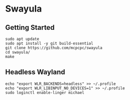# Swayula

## Getting Started

```shell
sudo apt update
sudo apt install -y git build-essential
git clone https://github.com/mcpcpc/swayula
cd swayula/
make
```

## Headless Wayland

```shell
echo "export WLR_BACKENDS=headless" >> ~/.profile
echo "export WLR_LIBINPUT_NO_DEVICES=1" >> ~/.profile
sudo loginctl enable-linger michael
```